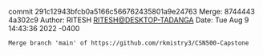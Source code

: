 commit 291c12943bfcb0a5166c566762435801a9e24763
Merge: 8744443 4a302c9
Author: RITESH <RITESH@DESKTOP-TADANGA>
Date:   Tue Aug 9 14:43:36 2022 -0400

    Merge branch 'main' of https://github.com/rkmistry3/CSN500-Capstone
